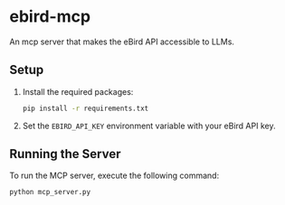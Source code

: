 # ebird-mcp
An mcp server that makes the eBird API accessible to LLMs.

## Setup
1.  Install the required packages:
    ```bash
    pip install -r requirements.txt
    ```
2.  Set the `EBIRD_API_KEY` environment variable with your eBird API key.

## Running the Server
To run the MCP server, execute the following command:
```bash
python mcp_server.py
